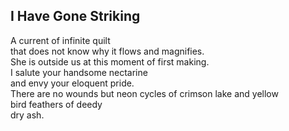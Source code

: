 I Have Gone Striking
--------------------
A current of infinite quilt  
that does not know why it flows and magnifies.  
She is outside us at this moment of first making.  
I salute your handsome nectarine  
and envy your eloquent pride.  
There are no wounds but neon cycles of crimson lake and yellow  
bird feathers of deedy  
dry ash.  
